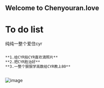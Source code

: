 ## Welcome to Chenyouran.love



# To do list

纯纯一整个爱住cyr

```markdown

**1.给CYR拍CYR喜欢滴照片**
**2.把CYR脸治好**
**3.一整个狠狠学高数给CYR教上80**



```

![image](https://files-1301296030.cos.ap-chengdu.myqcloud.com/uploads/2021/11/03/o_1fjj7huhdnbjomm1bl4plh1hsgd.jpeg)

